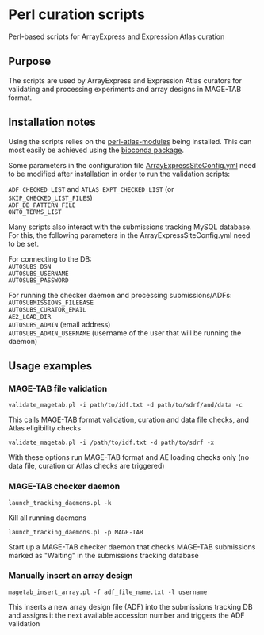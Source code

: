 # Perl curation scripts
Perl-based scripts for ArrayExpress and Expression Atlas curation

## Purpose

The scripts are used by ArrayExpress and Expression Atlas curators for validating and processing experiments and array designs in MAGE-TAB format. 


## Installation notes
Using the scripts relies on the [perl-atlas-modules](https://github.com/ebi-gene-expression-group/perl-atlas-modules) being installed. This can most easily be achieved using the [bioconda package](https://anaconda.org/bioconda/perl-atlas-modules). 

Some parameters in the configuration file [ArrayExpressSiteConfig.yml](https://github.com/ebi-gene-expression-group/perl-atlas-modules/blob/develop/supporting_files/ArrayExpressSiteConfig.yml) need to be modified after installation in order to run the validation scripts:

`ADF_CHECKED_LIST` and `ATLAS_EXPT_CHECKED_LIST` (or `SKIP_CHECKED_LIST_FILES`)<br>
`ADF_DB_PATTERN_FILE`<br>
`ONTO_TERMS_LIST`

Many scripts also interact with the submissions tracking MySQL database. For this, the following parameters in the ArrayExpressSiteConfig.yml need to be set.

For connecting to the DB:<br>
`AUTOSUBS_DSN`<br>
`AUTOSUBS_USERNAME`<br>
`AUTOSUBS_PASSWORD`<br>

For running the checker daemon and processing submissions/ADFs:<br>
`AUTOSUBMISSIONS_FILEBASE`<br>
`AUTOSUBS_CURATOR_EMAIL`<br>
`AE2_LOAD_DIR`<br>
`AUTOSUBS_ADMIN` (email address)<br>
`AUTOSUBS_ADMIN_USERNAME` (username of the user that will be running the daemon)

## Usage examples

### MAGE-TAB file validation

```
validate_magetab.pl -i path/to/idf.txt -d path/to/sdrf/and/data -c
```
This calls MAGE-TAB format validation, curation and data file checks, and Atlas eligibility checks

```
validate_magetab.pl -i /path/to/idf.txt -d path/to/sdrf -x
```
With these options run MAGE-TAB format and AE loading checks only (no data file, curation or Atlas checks are triggered)


### MAGE-TAB checker daemon

```
launch_tracking_daemons.pl -k
```
Kill all running daemons

```
launch_tracking_daemons.pl -p MAGE-TAB 
```
Start up a MAGE-TAB checker daemon that checks MAGE-TAB submissions marked as "Waiting" in the submissions tracking database

### Manually insert an array design

```
magetab_insert_array.pl -f adf_file_name.txt -l username
```
This inserts a new array design file (ADF) into the submissions tracking DB and assigns it the next available accession number and triggers the ADF validation 
